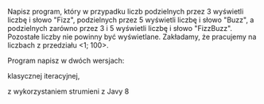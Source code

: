 Napisz program, który w przypadku liczb podzielnych przez 3 wyświetli liczbę i słowo "Fizz", podzielnych przez
 5 wyświetli liczbę i słowo "Buzz", a podzielnych zarówno przez 3 i 5 wyświetli liczbę i słowo "FizzBuzz". Pozostałe
  liczby nie powinny być wyświetlane. Zakładamy, że pracujemy na liczbach z przedziału <1; 100>.

Program napisz w dwóch wersjach:

klasycznej iteracyjnej,

z wykorzystaniem strumieni z Javy 8